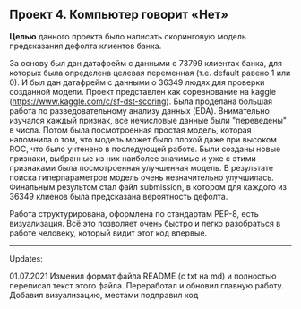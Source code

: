 ## Проект 4. Компьютер говорит «Нет» 
**Целью** данного проекта было написать скоринговую модель предсказания дефолта клиентов банка.

За основу был дан датафрейм с данными о 73799 клиентах банка, для которых была определена целевая переменная (т.е. default равено 1 или 0).
И был дан датафрейм с данными о 36349 людях для проверки созданной модели. 
Проект представлен как соревнование на kaggle (https://www.kaggle.com/c/sf-dst-scoring).
Была проделана большая работа по разведовательному анализу данных (EDA). Внимательно изучался каждый признак, все нечисловые данные были "переведены" в числа.
Потом была посмотроенная простая модель, которая напомнила о том, что модель может было плохой даже при высоком ROC, что было учтенено в последующей работе. 
Были созданы новые признаки, выбранные из них наиболее значимые и уже с этими признаками была посмотроенная улучшенная модель. В результате поиска гиперпараметров 
модель очень незначительно улучшилась. 
Финальным результом стал файл submission, в котором для каждого из 36349 клиенов была предсказана вероятность дефолта. 

Работа структурирована, оформлена по стандартам PEP-8, есть визуализация. Всё это позволяет очень быстро и легко разобраться в работе человеку, который видит этот код впервые.


***
Updates:

01.07.2021 
Изменил формат файла README (с txt на md) и полностью переписал текст этого файла.
Переработал и обновил главную работу. Добавил визуализацию, местами подправил код
